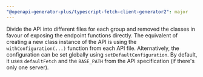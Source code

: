 ```yaml
---
"@openapi-generator-plus/typescript-fetch-client-generator2": major
---
```


Divide the API into different files for each group and removed the classes in favour of exposing the endpoint functions directly. The equivalent of creating a new class instance of the API is using the `withConfiguration(...)` function from each API file. Alternatively, the configuration can be set globally using `setDefaultConfiguration`. By default, it uses `defaultFetch` and the `BASE_PATH` from the API specification (if there's only one server).
